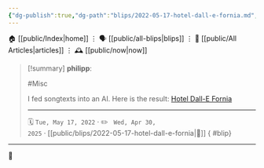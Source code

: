 ```yaml
---
{"dg-publish":true,"dg-path":"blips/2022-05-17-hotel-dall-e-fornia.md","dg-permalink":"2022/05/17/hotel-dall-e-fornia/","permalink":"/2022/05/17/hotel-dall-e-fornia/","title":"philipp @ 2022-05-17"}
---
```



<div class="transclusion internal-embed is-loaded"><div class="markdown-embed">




🏠 [[public/Index\|home]]  ⋮ 🗣️ [[public/all-blips\|blips]] ⋮  📝 [[public/All Articles\|articles]]  ⋮ 🕰️ [[public/now\|now]]


</div></div>


> [!summary] **philipp**:
>
> #Misc
>
> I fed songtexts into an AI. Here is the result: [Hotel Dall-E Fornia](https://www.craft.do/s/GehvYaXY895aby)
> - - -
>
> 🗓️ <code>Tue, May 17, 2022</code>  · ✏️ <code> Wed, Apr 30, 2025</code>  · [[public/blips/2022-05-17-hotel-dall-e-fornia\|🔗]]
{ #blip}


- - -

 👾

